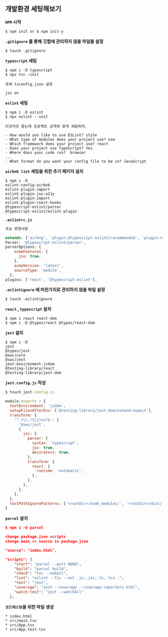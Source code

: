 ## 개발환경 세팅해보기

**`NPM` 시작**

```
$ npm init or $ npm init-y
```

**`.gitignore` 를 통해 깃헙에 관리하지 않을 파일들 설정**

```
$ touch .gitignore
```

**`typescript` 세팅**

```
$ npm i -D typescript
$ npx tsc —init

후에 tsconfig.json 설정

jsx on
```

**`eslint` 세팅**

```
$ npm i -D eslint
$ npx eslint --init

이것저것 묻는데 프로젝트 성격에 맞게 세팅하자.

- How would you like to use ESLint? style
- What type of modules does your project use? esm
- Which framework does your project use? react
- Does your project use TypeScript? Yes
- Where does your code run?  browser
...
- What format do you want your config file to be in? JavaScript
```

**`airbnb lint` 세팅을 위한 추가 패키지 설치**

```
$ npm i -D
eslint-config-airbnb
eslint-plugin-import
eslint-plugin-jsx-a11y
eslint-plugin-import
eslint-plugin-react-hooks
@typescript-eslint/parser
@typescript-eslint/eslint-plugin
```

**`.eslintrc.js`**

```js
주요 변경사항

extends: ['airbng', 'plugin:@typescript-eslint/recommended', 'plugin:react/recommended', 'plugin:react/jsx-runtime'],
Parser: '@typescript-eslint/parser',
parserOptions: {
    ecmaFeatures: {
      jsx: true,
    },
    ecmaVersion: 'latest',
    sourceType: 'module',
  },
plugins: ['react', '@typescript-eslint'],
```

**`.eslintignore` 에 마찬가지로 관리하지 않을 파일 설정**

```
$ touch .eslintignore
```

**`react` , `typescript` 설치**

```
$ npm i react react-dom
$ npm i -D @types/react @types/react-dom
```

**`jest` 설치**

```
$ npm i -D
jest
@types/jest
@swc/core
@swc/jest
jest-environment-jsdom
@testing-library/react
@testing-library/jest-dom
```

**`jest.config.js` 작성**

```js
$ touch jest.config.js

module.exports = {
  testEnvironment: 'jsdom',
  setupFilesAfterEnv: ['@testing-library/jest-dom/extend-expect'],
  transform: {
    '^.+\\.(t|j)sx?$': [
      '@swc/jest',
      {
        jsc: {
          parser: {
            syntax: 'typescript',
            jsx: true,
            decorators: true,
          },
          transform: {
            react: {
              runtime: 'automatic',
            },
          },
        },
      },
    ],
  },
  testPathIgnorePatterns: ['<rootDir>/node_modules/', '<rootDir>/dist/'],
}
```

**`parcel` 설치**

```json
$ npm i -D parcel

change package.json scripts
change main => source in package.json

"source": "index.html",

"scripts": {
    "start": "parcel --port 8080",
    "build": "parcel build",
    "check": "tsc --noEmit",
    "lint": "eslint --fix --ext .js,.jsx,.ts,.tsx .",
    "test": "jest",
    "coverage": "jest --coverage --coverage-reporters html",
    "watch:test": "jest --watchAll"
  },
```

**`코드테스팅`을 위한 파일 생성**

```
* index.html
* src/main.tsx
* src/App.tsx
* src/App.test.tsx
```
